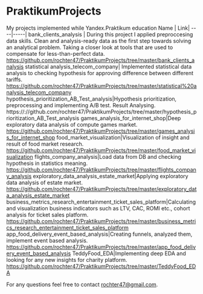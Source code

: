 # PraktikumProjects
My projects implemented while Yandex.Praktikum education
Name | Link|
----|-----|
bank_clients_analysis | During this project I applied preproccesing data skills.  Clean and analysis-ready data as the first step towards solving an analytical problem. Taking a closer look at tools that are used to compensate for less-than-perfect data.  https://github.com/rochter47/PraktikumProjects/tree/master/bank_clients_analysis
statistical analysis_telecom_company| Implemented statistical data analysis to checking hypothesis for approving  difference between different tariffs.   https://github.com/rochter47/PraktikumProjects/tree/master/statistical%20analysis_telecom_company
hypothesis_prioritization_AB_Test_analysis|Hypothesis prioritization, preprocessing and implementing A/B test. Result Analysing.       https://://github.com/rochter47/PraktikumProjects/tree/master/hypothesis_prioritization_AB_Test_analysis
games_analysis_for_internet_shop|Deep exploratory data analysis of compute games market.     https://github.com/rochter47/PraktikumProjects/tree/master/games_analysis_for_internet_shop
food_market_visualization|Visualization of insight and result of food market research.     https://github.com/rochter47/PraktikumProjects/tree/master/food_market_visualization
flights_company_analysis|Load data from DB and checking hypothesis in statistics meaning.  https://github.com/rochter47/PraktikumProjects/tree/master/flights_company_analysis
exploratory_data_analysis_estate_market|Applying exploratory data analysis of estate market.  https://github.com/rochter47/PraktikumProjects/tree/master/exploratory_data_analysis_estate_market
business_metrics_research_entertainment_ticket_sales_platform|Calculating and visualization business indicators such as LTV, CAC, ROMI etc., cohort analysis for ticket sales platform.   https://github.com/rochter47/PraktikumProjects/tree/master/business_metrics_research_entertainment_ticket_sales_platform 
app_food_delivery_event_based_analysis|Creating funnels, analyzed them, implement event based analysis.  https://github.com/rochter47/PraktikumProjects/tree/master/app_food_delivery_event_based_analysis
TeddyFood_EDA|Implementing deep EDA and looking for any new insights for charity platform.  https://github.com/rochter47/PraktikumProjects/tree/master/TeddyFood_EDA

For any questions feel free to contact  rochter47@gmail.com.
